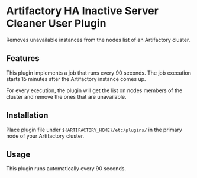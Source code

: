 # Artifactory HA Inactive Server Cleaner User Plugin

Removes unavailable instances from the nodes list of an Artifactory cluster.

## Features

This plugin implements a job that runs every 90 seconds. The job execution starts
15 minutes after the Artifactory instance comes up.

For every execution, the plugin will get the list on nodes members of the cluster
and remove the ones that are unavailable.

## Installation

Place plugin file under `${ARTIFACTORY_HOME}/etc/plugins/` in the primary node
of your Artifactory cluster.

## Usage

This plugin runs automatically every 90 seconds.
